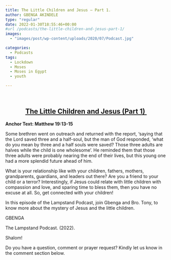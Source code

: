 ```yaml
---
title: The Little Children and Jesus – Part 1.
author: GBENGA AKINDELE
type: "regular"
date: 2022-01-30T18:55:46+00:00
#url /podcasts/the-little-children-and-jesus-part-1/
images: 
  - "images/post/wp-content/uploads/2020/07/Podcast.jpg"

categories:
  - Podcasts
tags:
  - Lockdown
  - Moses
  - Moses in Egypt
  - youth

---
```

&nbsp;

<h2 style="text-align: center;">
  <strong><u>The Little Children and Jesus (Part 1) </u></strong>
</h2>

**Anchor Text: Matthew 19:13-15**

Some brethren went on outreach and returned with the report, ‘saying that the Lord saved three and a half-soul, but the man of God responded, ‘what do you mean by three and a half souls were saved? Those three adults are halves while the child is one wholesome’. He reminded them that those three adults were probably nearing the end of their lives, but this young one had a more splendid future ahead of him.

What is your relationship like with your children, fathers, mothers, grandparents, guardians, and leaders out there? Are you a friend to your child or a terror? Interestingly, if Jesus could relate with little children with compassion and love, and sparing time to bless them, then you have no excuse at all. So, get connected with your children!

In this episode of the Lampstand Podcast, join Gbenga and Bro. Tony, to know more about the mystery of Jesus and the little children.

GBENGA

The Lampstand Podcast. (2022).

Shalom!

Do you have a question, comment or prayer request? Kindly let us know in the comment section below.
